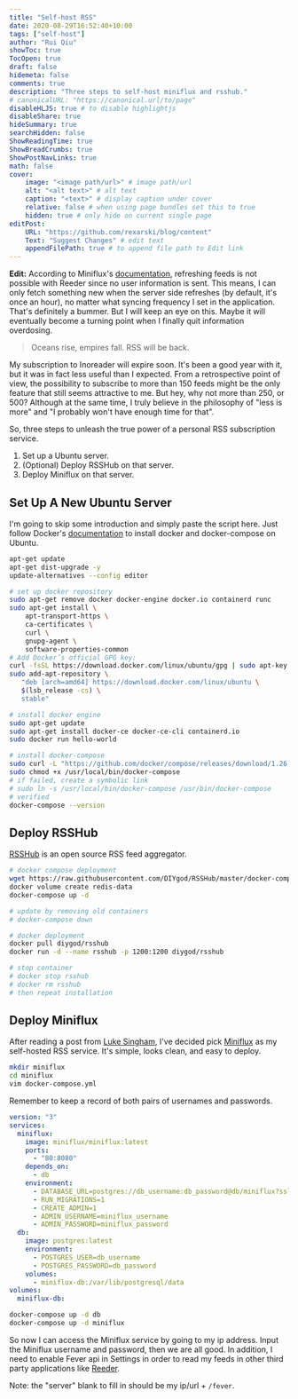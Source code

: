 ```yaml
---
title: "Self-host RSS"
date: 2020-08-29T16:52:40+10:00
tags: ["self-host"]
author: "Rui Qiu"
showToc: true
TocOpen: true
draft: false
hidemeta: false
comments: true
description: "Three steps to self-host miniflux and rsshub."
# canonicalURL: "https://canonical.url/to/page"
disableHLJS: true # to disable highlightjs
disableShare: true
hideSummary: true
searchHidden: false
ShowReadingTime: true
ShowBreadCrumbs: true
ShowPostNavLinks: true
math: false
cover:
    image: "<image path/url>" # image path/url
    alt: "<alt text>" # alt text
    caption: "<text>" # display caption under cover
    relative: false # when using page bundles set this to true
    hidden: true # only hide on current single page
editPost:
    URL: "https://github.com/rexarski/blog/content"
    Text: "Suggest Changes" # edit text
    appendFilePath: true # to append file path to Edit link
---
```


**Edit:** According to Miniflux's [documentation](https://miniflux.app/docs/services.html), refreshing feeds is not possible with Reeder since no user information is sent. This means, I can only fetch something new when the server side refreshes (by default, it's once an hour), no matter what syncing frequency I set in the application. That's definitely a bummer. But I will keep an eye on this. Maybe it will eventually become a turning point when I finally quit information overdosing.

> Oceans rise, empires fall. RSS will be back.

My subscription to Inoreader will expire soon. It's been a good year with it, but it was in fact less useful than I expected. From a retrospective point of view, the possibility to subscribe to more than 150 feeds might be the only feature that still seems attractive to me. But hey, why not more than 250, or 500? Although at the same time, I truly believe in the philosophy of "less is more" and "I probably won't have enough time for that".

So, three steps to unleash the true power of a personal RSS subscription service.

1. Set up a Ubuntu server.
2. (Optional) Deploy RSSHub on that server.
3. Deploy Miniflux on that server.

## Set Up A New Ubuntu Server

I'm going to skip some introduction and simply paste the script here. Just follow Docker's [documentation](https://docs.docker.com/engine/install/) to install docker and docker-compose on Ubuntu.

```bash
apt-get update
apt-get dist-upgrade -y
update-alternatives --config editor

# set up docker repository
sudo apt-get remove docker docker-engine docker.io containerd runc
sudo apt-get install \
    apt-transport-https \
    ca-certificates \
    curl \
    gnupg-agent \
    software-properties-common
# Add Docker’s official GPG key:
curl -fsSL https://download.docker.com/linux/ubuntu/gpg | sudo apt-key add -
sudo add-apt-repository \
   "deb [arch=amd64] https://download.docker.com/linux/ubuntu \
   $(lsb_release -cs) \
   stable"

# install docker engine
sudo apt-get update
sudo apt-get install docker-ce docker-ce-cli containerd.io
sudo docker run hello-world

# install docker-compose
sudo curl -L "https://github.com/docker/compose/releases/download/1.26.2/docker-compose-$(uname -s)-$(uname -m)" -o /usr/local/bin/docker-compose
sudo chmod +x /usr/local/bin/docker-compose
# if failed, create a symbolic link
# sudo ln -s /usr/local/bin/docker-compose /usr/bin/docker-compose
# verified
docker-compose --version
```

## Deploy RSSHub

[RSSHub](https://docs.rsshub.app/en/) is an open source RSS feed aggregator.

```bash
# docker compose deployment
wget https://raw.githubusercontent.com/DIYgod/RSSHub/master/docker-compose.yml
docker volume create redis-data
docker-compose up -d

# update by removing old containers
# docker-compose down

# docker deployment
docker pull diygod/rsshub
docker run -d --name rsshub -p 1200:1200 diygod/rsshub

# stop container
# docker stop rsshub
# docker rm rsshub
# then repeat installation
```

## Deploy Miniflux

After reading a post from [Luke Singham](https://lukesingham.com/rss-feed-reader/), I've decided pick [Miniflux](https://github.com/miniflux/miniflux) as my self-hosted RSS service. It's simple, looks clean, and easy to deploy.

```bash
mkdir miniflux
cd miniflux
vim docker-compose.yml
```

Remember to keep a record of both pairs of usernames and passwords.

```yaml
version: "3"
services:
  miniflux:
    image: miniflux/miniflux:latest
    ports:
      - "80:8080"
    depends_on:
      - db
    environment:
      - DATABASE_URL=postgres://db_username:db_password@db/miniflux?sslmode=disable
      - RUN_MIGRATIONS=1
      - CREATE_ADMIN=1
      - ADMIN_USERNAME=miniflux_username
      - ADMIN_PASSWORD=miniflux_password
  db:
    image: postgres:latest
    environment:
      - POSTGRES_USER=db_username
      - POSTGRES_PASSWORD=db_password
    volumes:
      - miniflux-db:/var/lib/postgresql/data
volumes:
  miniflux-db:
```

```bash
docker-compose up -d db
docker-compose up -d miniflux
```

So now I can access the Miniflux service by going to my ip address. Input the Miniflux username and password, then we are all good. In addition, I need to enable Fever api in Settings in order to read my feeds in other third party applications like [Reeder](https://reederapp.com/).

Note: the "server" blank to fill in should be my ip/url + `/fever`.
